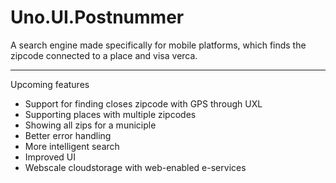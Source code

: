 Uno.UI.Postnummer
=================

A search engine made specifically for mobile platforms, which finds the zipcode connected to a place and visa verca.

---

Upcoming features

- Support for finding closes zipcode with GPS through UXL
- Supporting places with multiple zipcodes
- Showing all zips for a municiple
- Better error handling
- More intelligent search
- Improved UI
- Webscale cloudstorage with web-enabled e-services
